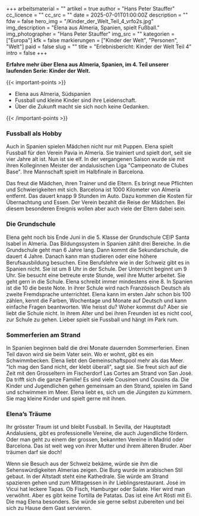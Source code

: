 +++
arbeitsmaterial = ""
artikel = true
author = "Hans Peter Stauffer"
cc_licence = ""
cc_src = ""
date = 2025-07-01T01:00:00Z
description = ""
fdw = false
hero_img = "/Kinder_der_Welt_Teil_4_vrfo2s.jpg"
img_description = "Elena aus Almeria, Spanien, spielt Fußball."
img_photographer = "Hans Peter Stauffer"
img_src = ""
kategorien = ["Europa"]
kfk = false
markierungen = ["Kinder der Welt", "Personen", "Welt"]
paid = false
slug = ""
title = "Erlebnisbericht: Kinder der Welt Teil 4"
intro = false
+++

**Erfahre mehr über Elena aus Almeria, Spanien, im 4. Teil unserer laufenden Serie: Kinder der Welt.**

{{< important-points >}}

<ul>

<li>Elena aus Almeria, Südspanien</li>

<li>Fussball und kleine Kinder sind ihre Leidenschaft.</li>

<li>Über die Zukunft macht sie sich noch keine Gedanken.</li>

</ul>

{{< /important-points >}}

### Fussball als Hobby

Auch in Spanien spielen Mädchen nicht nur mit Puppen. Elena spielt Fussball für den Verein Pavia in Almería. Sie trainiert und spielt dort, seit sie vier Jahre alt ist. Nun ist sie elf. In der vergangenen Saison wurde sie mit ihren Kolleginnen Meister der andalusischen Liga "Campeonato de Clubes Base". Ihre Mannschaft spielt im Halbfinale in Barcelona.

Das freut die Mädchen, ihren Trainer und die Eltern. Es bringt neue Pflichten und Schwierigkeiten mit sich. Barcelona ist 1000 Kilometer von Almería entfernt. Das dauert knapp 9 Stunden im Auto. Dazu kommen die Kosten für Übernachtung und Essen. Der Verein bezahlt die Reise der Mädchen. Bei diesem besonderen Ereignis wollen aber auch viele der Eltern dabei sein.

### Die Grundschule

Elena geht noch bis Ende Juni in die 5. Klasse der Grundschule CEIP Santa Isabel in Almeria. Das Bildungssystem in Spanien zählt drei Bereiche. In die Grundschule geht man 6 Jahre lang. Dann kommt die Sekundarschule, die dauert 4 Jahre. Danach kann man studieren oder eine höhere Berufsausbildung besuchen. Eine Berufslehre wie in der Schweiz gibt es in Spanien nicht.
Sie ist um 8 Uhr in der Schule. Der Unterricht beginnt um 9 Uhr. Sie besucht eine betreute erste Stunde, weil ihre Mutter arbeitet. Sie geht gern in die Schule. Elena schreibt immer mindestens eine 8. In Spanien ist die 10 die beste Note. In ihrer Schule wird nach Französisch Deutsch als zweite Fremdsprache unterrichtet. Elena kann im ersten Jahr schon bis 100 zählen, kennt die Farben, Wochentage und Monate auf Deutsch und kann einfache Fragen beantworten.
Wie heisst du? Woher kommst du?
Aber sie liebt die Schule nicht. In ihrem Alter und bei ihren Freunden ist es nicht cool, zur Schule zu gehen. Lieber spielt sie Fussball und hängt im Park rum.

### Sommerferien am Strand

In Spanien beginnen bald die drei Monate dauernden Sommerferien. Einen Teil davon wird sie beim Vater sein. Wo er wohnt, gibt es ein Schwimmbecken. Elena liebt den Gemeinschaftspool mehr als das Meer. "Ich mag den Sand nicht, der klebt überall", sagt sie. Sie freut sich auf die Zeit mit den Grosseltern im Fischerdorf Las Cortes am Strand von San José. Da trifft sich die ganze Familie! Es sind viele Cousinen und Cousins da. Die Kinder und Jugendlichen gehen gemeinsam an den Strand, spielen im Sand und schwimmen im Meer. Elena liebt es, sich um die Jüngsten zu kümmern. Sie mag kleine Kinder und spielt gerne mit ihnen.

### Elena’s Träume

Ihr grösster Traum ist und bleibt Fussball. In Sevilla, der Hauptstadt Andalusiens, gibt es professionelle Vereine, die auch Jugendliche fördern. Oder man geht zu einem der grossen, bekannten Vereine in Madrid oder Barcelona. Das ist weit weg von ihrer Mutter und ihrem älteren Bruder. Aber träumen darf sie doch!

Wenn sie Besuch aus der Schweiz bekäme, würde sie ihm die Sehenswürdigkeiten Almerias zeigen. Die Burg wurde im arabischen Stil gebaut. In der Altstadt steht eine Kathedrale. Sie würde am Strand spazieren gehen und zum Mittagessen in ihr Lieblingsrestaurant. José im Vicui hat leckere Tapas. Ob Fisch, Hamburger oder Salate. Hier wird man verwöhnt. Aber es gibt keine Tortilla de Patatas. Das ist eine Art Rösti mit Ei. Die mag Elena besonders. Sie würde sie gerne selbst zubereiten und bei sich zu Hause dem Gast servieren.
